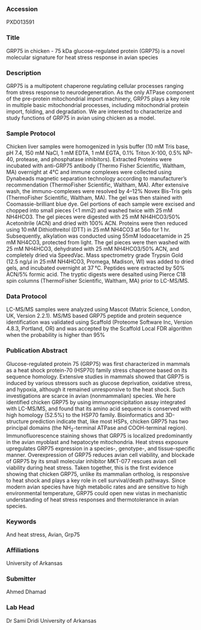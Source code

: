 ### Accession
PXD013591

### Title
GRP75 in chicken -  75 kDa glucose-regulated protein (GRP75) is a novel molecular signature for heat stress response in avian species

### Description
GRP75 is a multipotent chaperone regulating cellular processes ranging from stress response to neurodegeneration. As the only ATPase component of the pre-protein mitochondrial import machinery, GRP75 plays a key role in multiple basic mitochondrial processes, including mitochondrial protein import, folding, and degradation. We are interested to characterize and study functions of GRP75 in avian using chicken as a model.

### Sample Protocol
Chicken liver samples were homogenized in lysis buffer (10 mM Tris base, pH 7.4, 150 mM NaCl, 1 mM EDTA, 1 mM EGTA, 0.1% Triton X-100, 0.5% NP-40, protease, and phosphatase inhibitors). Extracted Proteins were incubated with anti-GRP75 antibody (Thermo Fisher Scientific, Waltham, MA) overnight at 4°C and immune complexes were collected using Dynabeads magnetic separation technology according to manufacturer’s recommendation (ThermoFisher Scientific, Waltham, MA). After extensive wash, the immuno-complexes were resolved by 4–12% Novex Bis-Tris gels (ThermoFisher Scientific, Waltham, MA).  The gel was then stained with Coomassie-brilliant blue dye. Gel portions of each sample were excised and chopped into small pieces (<1 mm2) and washed twice with 25 mM NH4HCO3. The gel pieces were digested with 25 mM NH4HCO3/50% Acetonitrile (ACN) and dried with 100% ACN. Proteins were then reduced using 10 mM Dithiothreitol (DTT) in 25 mM NH4CO3 at 56o for 1 hr. Subsequently, alkylation was conducted using 55mM Iodoacetamide in 25 mM NH4CO3, protected from light. The gel pieces were then washed with 25 mM NH4HCO3, dehydrated with 25 mM NH4HCO3/50% ACN, and completely dried via SpeedVac. Mass spectrometry grade Trypsin Gold (12.5 ng/μl in 25 mM NH4HCO3, Promega, Madison, WI) was added to dried gels, and incubated overnight at 37 °C. Peptides were extracted by 50% ACN/5% formic acid. The tryptic digests were desalted using Pierce C18 spin columns (ThermoFisher Scientific, Waltham, MA) prior to LC-MS/MS.

### Data Protocol
LC-MS/MS samples were analyzed using Mascot (Matrix Science, London, UK, Version 2.2.1). MS/MS based GRP75 peptide and protein sequence identification was validated using Scaffold (Proteome Software Inc, Version 4.8.3, Portland, OR) and was accepted by the Scaffold Local FDR algorithm when the probability is higher than 95%

### Publication Abstract
Glucose-regulated protein 75 (GRP75) was first characterized in mammals as a heat shock protein-70 (HSP70) family stress chaperone based on its sequence homology. Extensive studies in mammals showed that GRP75 is induced by various stressors such as glucose deprivation, oxidative stress, and hypoxia, although it remained unresponsive to the heat shock. Such investigations are scarce in avian (nonmammalian) species. We here identified chicken GRP75 by using immunoprecipitation assay integrated with LC-MS/MS, and found that its amino acid sequence is conserved with high homology (52.5%) to the HSP70 family. Bioinformatics and 3D-structure prediction indicate that, like most HSPs, chicken GRP75 has two principal domains (the NH<sub>2</sub>-terminal ATPase and COOH-terminal region). Immunofluorescence staining shows that GRP75 is localized predominantly in the avian myoblast and hepatocyte mitochondria. Heat stress exposure upregulates GRP75 expression in a species-, genotype-, and tissue-specific manner. Overexpression of GRP75 reduces avian cell viability, and blockade of GRP75 by its small molecular inhibitor MKT-077 rescues avian cell viability during heat stress. Taken together, this is the first evidence showing that chicken GRP75, unlike its mammalian ortholog, is responsive to heat shock and plays a key role in cell survival/death pathways. Since modern avian species have high metabolic rates and are sensitive to high environmental temperature, GRP75 could open new vistas in mechanistic understanding of heat stress responses and thermotolerance in avian species.

### Keywords
And heat stress, Avian, Grp75

### Affiliations
University of Arkansas

### Submitter
Ahmed Dhamad

### Lab Head
Dr Sami Dridi
University of Arkansas


